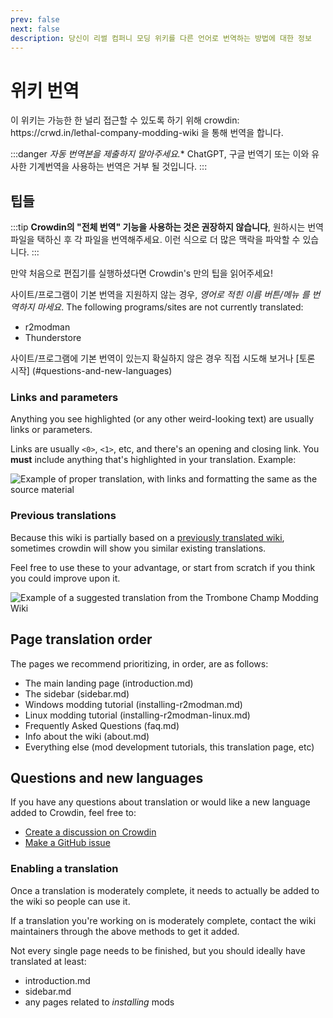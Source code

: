 ```yaml
---
prev: false
next: false
description: 당신이 리썰 컴퍼니 모딩 위키를 다른 언어로 번역하는 방법에 대한 정보
---
```


# 위키 번역

이 위키는 가능한 한 널리 접근할 수 있도록 하기 위해 crowdin: https\://crwd.in/lethal-company-modding-wiki 을 통해 번역을 합니다.

:::danger
_자동 번역본을 제출하지 말아주세요._\* ChatGPT, 구글 번역기 또는 이와 유사한 기계번역을 사용하는 번역은 거부 될 것입니다.
:::

## 팁들

:::tip
**Crowdin의 "전체 번역" 기능을 사용하는 것은 권장하지 않습니다**, 원하시는 번역파일을 택하신 후 각 파일을 번역해주세요. 이런 식으로 더 많은 맥락을 파악할 수 있습니다.
:::

만약 처음으로 편집기를 실행하셨다면 Crowdin's 만의 팁을 읽어주세요!

사이트/프로그램이 기본 번역을 지원하지 않는 경우, _영어로 적힌 이름 버튼/메뉴 를 번역하지 마세요_. The following programs/sites are not currently translated:

- r2modman
- Thunderstore

사이트/프로그램에 기본 번역이 있는지 확실하지 않은 경우 직접 시도해 보거나 [토론 시작]
(#questions-and-new-languages)

### Links and parameters

Anything you see highlighted (or any other weird-looking text) are usually links or parameters.

Links are usually `<0>`, `<1>`, etc, and there's an opening and closing link. You **must** include anything that's highlighted in your translation. Example:

![Example of proper translation, with links and formatting the same as the source material](/images/translating-the-wiki/dutchformattingexample.png)

### Previous translations

Because this wiki is partially based on a [previously translated wiki](https://trombone.wiki), sometimes crowdin will show you similar existing translations.

Feel free to use these to your advantage, or start from scratch if you think you could improve upon it.

![Example of a suggested translation from the Trombone Champ Modding Wiki](/images/translating-the-wiki/suggestions.png)

## Page translation order

The pages we recommend prioritizing, in order, are as follows:

- The main landing page (introduction.md)
- The sidebar (sidebar.md)
- Windows modding tutorial (installing-r2modman.md)
- Linux modding tutorial (installing-r2modman-linux.md)
- Frequently Asked Questions (faq.md)
- Info about the wiki (about.md)
- Everything else (mod development tutorials, this translation page, etc)

## Questions and new languages

If you have any questions about translation or would like a new language added to Crowdin, feel free to:

- [Create a discussion on Crowdin](https://crowdin.com/project/lethal-company-modding-wiki/discussions)
- [Make a GitHub issue](https://github.com/LethalCompany/ModdingWiki/issues)

### Enabling a translation

Once a translation is moderately complete, it needs to actually be added to the wiki so people can use it.

If a translation you're working on is moderately complete, contact the wiki maintainers through the above methods to get it added.

Not every single page needs to be finished, but you should ideally have translated at least:

- introduction.md
- sidebar.md
- any pages related to _installing_ mods
